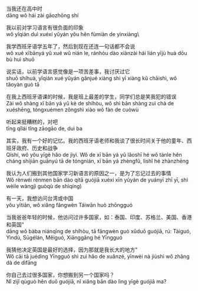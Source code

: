 当我还在高中时\
dāng wǒ hái zài gāozhōng shí

我以前对学习语言有很负面的印象\
wǒ yǐqián duì xuéxí yǔyán yǒu hěn fùmiàn de yìnxiàng\

我学西班牙语学五年了，然后到现在还连一句话都不会说\
wǒ xué xībānyá yǔ xué wǔ nián le, ránhòu dào xiànzài hái lián yījù huà dōu bù huì shuō

说实话，以前学语言感觉像是一项苦差事，我讨厌过它\
shuō shíhuà, yǐqián xué yǔyán gǎnjué xiàng shì yī xiàng kǔ chāishì, wǒ tǎoyàn guò tā

在我上西班牙语课的时候，我是班上最差的学生，同学们总是笑我犯的错误\
Zài wǒ shàng xī bān yá yǔ kè de shíhòu, wǒ shì bān shàng zuì chà de xuéshēng, tóngxuémen zǒngshì xiào wǒ fàn de cuòwù

听起来挺糟糕的，对吧\
tīng qǐlái tǐng zāogāo de, duì ba

其实，我有一个好的记忆。我的西班牙语老师和我谈了很长时间关于他的童年、西班牙政府、历史和战争\
Qíshí, wǒ yǒu yīgè hǎo de jìyì. Wǒ de xī bān yá yǔ lǎoshī hé wǒ tánle hěn cháng shíjiān guānyú tā de tóngnián, xī bān yá zhèngfǔ, lìshǐ hé zhànzhēng

我认为人们搬到其他国家学习新语言的原因之一，是为了忘记过去的事情\
Wǒ rènwéi rénmen bān dào qítā guójiā xuéxí xīn yǔyán de yuányī zhī yī, shì wèile wàngjì guòqù de shìqíng)

有一天，我想访问台湾或中国\
yǒu yītiān, wǒ xiǎng fǎngwèn Táiwān huò zhōngguó

当我爸爸年轻的时候，他访问过许多国家，如：泰国、印度、苏格兰、美国、香港和英国"\
dāng wǒ bàba niánqīng de shíhòu, tā fǎngwèn guò xǔduō guójiā, rú: Tàiguó, Yìndù, Sūgélán, Měiguó, Xiānggǎng hé Yīngguó

我猜他决定英国是最好的选择，因为那就是我长大的地方"\
Wǒ cāi tā juédìng Yīngguó shì zuì hǎo de xuǎnzé, yīnwèi nà jiùshì wǒ zhǎng dà de dìfāng

你自己去过很多国家，你想搬到另一个国家吗？\
Nǐ zìjǐ qùguò hěn duō guójiā, nǐ xiǎng bān dào lìng yīgè guójiā ma?

